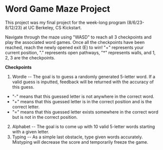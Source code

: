# Word Game Maze Project
This project was my final project for the week-long program (8/6/23-8/12/23) at UC Berkeley, CS Kickstart. 

Navigate through the maze using "WASD" to reach all 3 checkpoints and play the associated word games. Once all the checkpoints have been reached, reach the newly opened exit (E) to win!
"+" represents your current position, "." represents open pathways, "*" represents walls, and 1, 2, 3 are the checkpoints.

**Checkpoints**
1. Wordle -- The goal is to guess a randomly generated 5-letter word. If a valid guess is inputted, feedback will be returned with the accuracy of this guess.
 + "-" means that this guessed letter is not anywhere in the correct word.
 +  "+" means that this guessed letter is in the correct position and is the correct letter.
 + "=" means that this guessed letter exists somewhere in the correct word but is not in the correct position.

2. Alphabet -- The goal is to come up with 10 valid 5-letter words starting with a given letter.
3. Typing -- As a simple last obstacle, type given words accurately. Mistyping will decrease the score and temporarily freeze the game.
